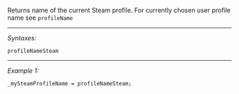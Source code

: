 Returns name of the current Steam profile. For currently chosen user profile name see `profileName`


---
*Syntaxes:*

`profileNameSteam`

---
*Example 1:*

```sqf
_mySteamProfileName = profileNameSteam;
```